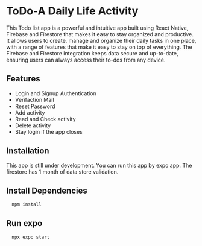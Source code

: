 
# ToDo-A Daily Life Activity 

This Todo list app is a powerful and intuitive app built using React Native, Firebase and Firestore that makes it easy to stay organized and productive. It allows users to create, manage and organize their daily tasks in one place, with a range of features that make it easy to stay on top of everything. The Firebase and Firestore integration keeps data secure and up-to-date, ensuring users can always access their to-dos from any device. 


## Features

- Login and Signup Authentication
- Verifaction Mail
- Reset Password
- Add activity
- Read and Check activity
- Delete activity
- Stay login if the app closes


## Installation

This app is still under development. You can run this app by expo app. The firestore has 1 month of data store validation.

## Install Dependencies

```bash
  npm install
```

## Run expo

```bash
  npx expo start
```
    
